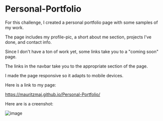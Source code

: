 # Personal-Portfolio

For this challenge, I created a personal portfolio page with some samples of my work. 

The page includes my profile-pic, a short about me section, projects I've done, and contact info.

Since I don't have a ton of work yet, some links take you to a "coming soon" page.

The links in the navbar take you to the appropriate section of the page.

I made the page responsive so it adapts to mobile devices.

Here is a link to my page:

https://mauritzmaj.github.io/Personal-Portfolio/

Here are is a creenshot:

![image](https://user-images.githubusercontent.com/105758175/202481442-e050a975-6625-47bc-bf7f-f3ed9f2f1468.png)



